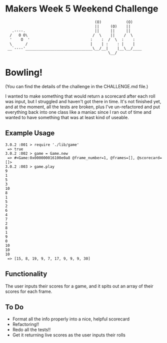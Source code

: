Makers Week 5 Weekend Challenge
=================
```
                                        (O)           (O)
                                        ||     (O)    ||
   .----.                               ||     ||     ||
  /   O O\                             /  \    ||    /  \
  '    O  '                           :    :  /  \  :    :
  \      /                            |    | :    : |    |
 __`----'______________________________\__/__|    |__\__/____
                                              \__/
```
# Bowling!

(You can find the details of the challenge in the CHALLENGE.md file.)

I wanted to make something that would return a scorecard after each roll was input,
but I struggled and haven't got there in time. It's not finished yet, and at the moment,
all the tests are broken, plus I've un-refactored and put everything back into one
class like a maniac since I ran out of time and wanted to have something that was
at least kind of useable.

## Example Usage
```
3.0.2 :001 > require './lib/game'
 => true 
3.0.2 :002 > game = Game.new
 => #<Game:0x000000016100e0a8 @frame_number=1, @frames=[], @scorecard=[]> 
3.0.2 :003 > game.play
9
1
5
3
10
8
1
5
2
6
4
7
2
8
1
9
0
10
10
10
 => [15, 8, 19, 9, 7, 17, 9, 9, 9, 30]
 ```
## Functionality
The user inputs their scores for a game, and it spits out an array of their scores for each frame.

## To Do 
- Format all the info properly into a nice, helpful scorecard
- Refactoring!!
- Redo all the tests!!
- Get it returning live scores as the user inputs their rolls